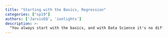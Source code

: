 ```yaml
---
title: "Starting with the Basics, Regression"
categories: ["sp19"]
authors: ['JarvisEQ', 'ionlights']
description: >-
  "You always start with the basics, and with Data Science it's no different! We'll be getting our feet wet with some simple, but powerful, models and  demonstrate their power by applying them to real world data."
---
```


 


